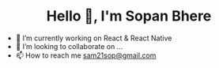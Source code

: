 <h1 align="center">Hello 👋, I'm Sopan Bhere</h1>

- 🌱 I’m currently working on React & React Native
- 💞️ I’m looking to collaborate on ...
- 📫 How to reach me sam21sop@gmail.com

<!---
thesopan21/thesopan21 is a ✨ special ✨ repository because its `README.md` (this file) appears on your GitHub profile.
You can click the Preview link to take a look at your changes.
<h1 align="left" style="font-size:36px;">Languages and Tools</h1>
--->
